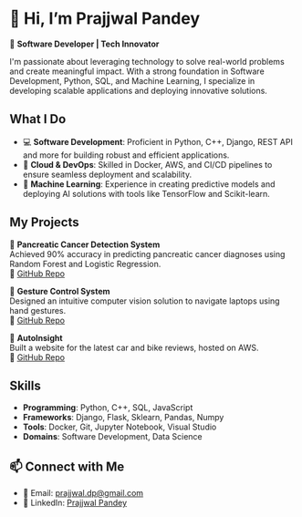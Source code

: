 # 👋 Hi, I’m Prajjwal Pandey  
🔧 **Software Developer | Tech Innovator**

I'm passionate about leveraging technology to solve real-world problems and create meaningful impact. With a strong foundation in Software Development, Python, SQL, and Machine Learning, I specialize in developing scalable applications and deploying innovative solutions.

## What I Do  
- 💻 **Software Development**: Proficient in Python, C++, Django, REST API and more for building robust and efficient applications.  
- 🚀 **Cloud & DevOps**: Skilled in Docker, AWS, and CI/CD pipelines to ensure seamless deployment and scalability.
- 🤖 **Machine Learning**: Experience in creating predictive models and deploying AI solutions with tools like TensorFlow and Scikit-learn.  

## My Projects  
🌟 **Pancreatic Cancer Detection System**  
Achieved 90% accuracy in predicting pancreatic cancer diagnoses using Random Forest and Logistic Regression.  
🔗 [GitHub Repo](https://github.com/prajjwal-23/MachineLearning_lab/tree/main/CancerDetection)

🌟 **Gesture Control System**  
Designed an intuitive computer vision solution to navigate laptops using hand gestures.  
🔗 [GitHub Repo](https://github.com/prajjwal-23/Gesture-control-volume)

🌟 **AutoInsight**  
Built a website for the latest car and bike reviews, hosted on AWS.  
🔗 [GitHub Repo](https://github.com/prajjwal-23/AutoInsightIndia)

## Skills  
- **Programming**: Python, C++, SQL, JavaScript  
- **Frameworks**: Django, Flask, Sklearn, Pandas, Numpy  
- **Tools**: Docker, Git, Jupyter Notebook, Visual Studio  
- **Domains**: Software Development, Data Science  

## 📫 Connect with Me  
- 📧 Email: prajjwal.dp@gmail.com  
- 💼 LinkedIn: [Prajjwal Pandey](https://www.linkedin.com/in/prajjwal-pandey-b24a871b5)  
